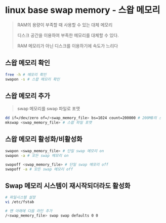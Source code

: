 # linux base swap memory - 스왑 메모리

> RAM의 용량이 부족할 때 사용할 수 있는 대체 메모리
>
> 디스크 공간을 이용하여 부족한 메모리를 대체할 수 있다.
>
> RAM 메모리가 아닌 디스크를 이용하기에 속도가 느리다

## 스왑 메모리 확인

```bash
free -h # 메모리 확인
swapon -s # 스왑 메모리 확인
```

## 스왑 메모리 추가

> swap 메모리를 swap 파일로 포맷

```bash
dd if=/dev/zero of=/<swap_memory_file> bs=1024 count=200000 # 200MB의 스왑 파일 생성
mkswap <swap_memory_file> # 스왑 파일 포맷
```

## 스왑 메모리 활성화/비활성화

```bash
swapon <swap_memory_file> # 단일 swap 메모리 on
swapon -a # 모든 swap 메모리 on

swapoff <swap_memory_file> # 단일 swap 메모리 off
swapoff -a # 모든 swap 메모리 off
```

## Swap 메모리 시스템이 재시작되더라도 활성화

```sh
# 파일시스템 설정
vi /etc/fstab

# 맨 아래에 다음 라인 추가
/<swap_memory_file> swap swap defaults 0 0
```
